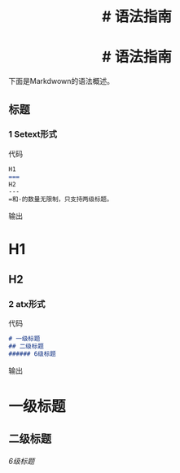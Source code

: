 <center><h1> # 语法指南</h1></center>  
<center><h1> # 语法指南</h1></center>  

下面是Markdwown的语法概述。  
## 标题  
### 1 Setext形式  
代码  
```markdown
H1
===
H2
---
=和-的数量无限制，只支持两级标题。
```  
输出  

H1
===
H2
---
### 2 atx形式  
代码  
```markdown  
# 一级标题
## 二级标题
###### 6级标题
```  
输出  
# 一级标题  
## 二级标题  
###### 6级标题  
